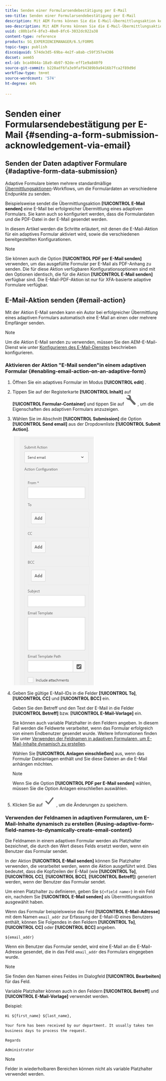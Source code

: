 ```yaml
---
title: Senden einer Formularsendebestätigung per E-Mail
seo-title: Senden einer Formularsendebestätigung per E-Mail
description: Mit AEM Forms können Sie die E-Mail-Übermittlungsaktion konfigurieren, die eine Bestätigung an einen Benutzer beim Senden des Formulars sendet.
seo-description: Mit AEM Forms können Sie die E-Mail-Übermittlungsaktion konfigurieren, die eine Bestätigung an einen Benutzer beim Senden des Formulars sendet.
uuid: c80b1ef4-8fe3-48e0-8fc6-3032dc022a38
content-type: reference
products: SG_EXPERIENCEMANAGER/6.5/FORMS
topic-tags: publish
discoiquuid: 574de3d5-69ba-4e2f-a8ab-c59f357e4386
docset: aem65
exl-id: bca4044a-18a9-4b97-92de-eff1e9a840f9
source-git-commit: b220adf6fa3e9faf94389b9a9416b7fca2f89d9d
workflow-type: tm+mt
source-wordcount: '574'
ht-degree: 44%

---
```


# Senden einer Formularsendebestätigung per E-Mail {#sending-a-form-submission-acknowledgement-via-email}

## Senden der Daten adaptiver Formulare {#adaptive-form-data-submission}

Adaptive Formulare bieten mehrere standardmäßige [Übermittlungsaktionen](../../forms/using/configuring-submit-actions.md)-Workflows, um die Formulardaten an verschiedene Endpunkte zu senden.

Beispielsweise sendet die Übermittlungsaktion **[!UICONTROL E-Mail senden]** eine E-Mail bei erfolgreicher Übermittlung eines adaptiven Formulars. Sie kann auch so konfiguriert werden, dass die Formulardaten und die PDF-Datei in der E-Mail gesendet werden.

In diesem Artikel werden die Schritte erläutert, mit denen die E-Mail-Aktion für ein adaptives Formular aktiviert wird, sowie die verschiedenen bereitgestellten Konfigurationen.

>[!NOTE]
>
>Sie können auch die Option **[!UICONTROL PDF per E-Mail senden]** verwenden, um das ausgefüllte Formular per E-Mail als PDF-Anhang zu senden. Die für diese Aktion verfügbaren Konfigurationsoptionen sind mit den Optionen identisch, die für die Aktion **[!UICONTROL E-Mail senden]** verfügbar sind. Die E-Mail-PDF-Aktion ist nur für XFA-basierte adaptive Formulare verfügbar.

## E-Mail-Aktion senden {#email-action}

Mit der Aktion E-Mail senden kann ein Autor bei erfolgreicher Übermittlung eines adaptiven Formulars automatisch eine E-Mail an einen oder mehrere Empfänger senden.

>[!NOTE]
>
>Um die Aktion E-Mail senden zu verwenden, müssen Sie den AEM-E-Mail-Dienst wie unter [Konfigurieren des E-Mail-Dienstes](/help/sites-administering/notification.md#configuring-the-mail-service) beschrieben konfigurieren.

### Aktivieren der Aktion &quot;E-Mail senden&quot;in einem adaptiven Formular {#enabling-email-action-on-an-adaptive-form}

1. Öffnen Sie ein adaptives Formular im Modus **[!UICONTROL edit]** .

1. Tippen Sie auf der Registerkarte **[!UICONTROL Inhalt]** auf **[!UICONTROL Formular-Container]** und tippen Sie auf ![configure](assets/configure-icon.svg) , um die Eigenschaften des adaptiven Formulars anzuzeigen.

1. Wählen Sie im Abschnitt **[!UICONTROL Submission]** die Option **[!UICONTROL Send email]** aus der Dropdownliste **[!UICONTROL Submit Action]**.

   ![Übermittlungsaktionen](assets/submission-actions.png)

1. Geben Sie gültige E-Mail-IDs in die Felder **[!UICONTROL To]**, **[!UICONTROL CC]** und **[!UICONTROL BCC]** ein.

   Geben Sie den Betreff und den Text der E-Mail in die Felder **[!UICONTROL Betreff]** bzw. **[!UICONTROL E-Mail-Vorlage]** ein.

   Sie können auch variable Platzhalter in den Feldern angeben. In diesem Fall werden die Feldwerte verarbeitet, wenn das Formular erfolgreich von einem Endbenutzer gesendet wurde. Weitere Informationen finden Sie unter [Verwenden der Feldnamen in adaptiven Formularen, um E-Mail-Inhalte dynamisch zu erstellen](../../forms/using/form-submission-receipt-via-email.md#p-using-adaptive-form-field-names-to-dynamically-create-email-content-p).

   Wählen Sie **[!UICONTROL Anlagen einschließen]** aus, wenn das Formular Dateianlagen enthält und Sie diese Dateien an die E-Mail anhängen möchten.

   >[!NOTE]
   >
   >Wenn Sie die Option **[!UICONTROL PDF per E-Mail senden]** wählen, müssen Sie die Option Anlagen einschließen auswählen.

1. Klicken Sie auf ![save](assets/save_icon.svg) , um die Änderungen zu speichern.

### Verwenden der Feldnamen in adaptiven Formularen, um E-Mail-Inhalte dynamisch zu erstellen {#using-adaptive-form-field-names-to-dynamically-create-email-content}

Die Feldnamen in einem adaptiven Formular werden als Platzhalter bezeichnet, die durch den Wert dieses Felds ersetzt werden, wenn ein Benutzer das Formular sendet.

In der Aktion **[!UICONTROL E-Mail senden]** können Sie Platzhalter verwenden, die verarbeitet werden, wenn die Aktion ausgeführt wird. Dies bedeutet, dass die Kopfzeilen der E-Mail (wie **[!UICONTROL To]**, **[!UICONTROL CC]**, **[!UICONTROL BCC]**, **[!UICONTROL Betreff]**) generiert werden, wenn der Benutzer das Formular sendet.

Um einen Platzhalter zu definieren, geben Sie `${<field name>}` in ein Feld ein, nachdem Sie **[!UICONTROL E-Mail senden]** als Übermittlungsaktion ausgewählt haben.

Wenn das Formular beispielsweise das Feld **[!UICONTROL E-Mail-Adresse]** mit dem Namen `email_addr` zur Erfassung der E-Mail-ID eines Benutzers enthält, können Sie Folgendes in den Feldern **[!UICONTROL To]**, **[!UICONTROL CC]** oder **[!UICONTROL BCC]** angeben.

`${email_addr}`

Wenn ein Benutzer das Formular sendet, wird eine E-Mail an die E-Mail-Adresse gesendet, die in das Feld `email_addr` des Formulars eingegeben wurde.

>[!NOTE]
>
>Sie finden den Namen eines Feldes im Dialogfeld **[!UICONTROL Bearbeiten]** für das Feld.

Variable Platzhalter können auch in den Feldern **[!UICONTROL Betreff]** und **[!UICONTROL E-Mail-Vorlage]** verwendet werden.

Beispiel:

`Hi ${first_name} ${last_name},`

`Your form has been received by our department. It usually takes ten business days to process the request.`

`Regards`

`Administrator`

>[!NOTE]
>
>Felder in wiederholbaren Bereichen können nicht als variable Platzhalter verwendet werden.
